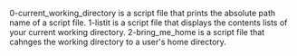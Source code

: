 0-current_working_directory is a script file that prints the absolute path name of a script file.
1-listit is a script file that displays the contents lists of your current working directory.
2-bring_me_home is a script file that cahnges the working directory to a user's home directory.

